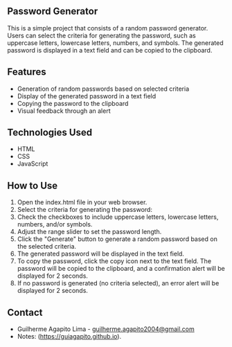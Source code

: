 ## Password Generator

This is a simple project that consists of a random password generator. Users can select the criteria for generating the password, such as uppercase letters, lowercase letters, numbers, and symbols. The generated password is displayed in a text field and can be copied to the clipboard.

## Features

- Generation of random passwords based on selected criteria
- Display of the generated password in a text field
- Copying the password to the clipboard
- Visual feedback through an alert

## Technologies Used

- HTML
- CSS
- JavaScript

## How to Use

1. Open the index.html file in your web browser.
2. Select the criteria for generating the password:
3. Check the checkboxes to include uppercase letters, lowercase letters, numbers, and/or symbols.
4. Adjust the range slider to set the password length.
5. Click the "Generate" button to generate a random password based on the selected criteria.
6. The generated password will be displayed in the text field.
7. To copy the password, click the copy icon next to the text field. The password will be copied to the clipboard, and a confirmation alert will be displayed for 2 seconds.
8. If no password is generated (no criteria selected), an error alert will be displayed for 2 seconds.

## Contact

- Guilherme Agapito Lima - guilherme.agapito2004@gmail.com
- Notes: (https://guiagapito.github.io).
